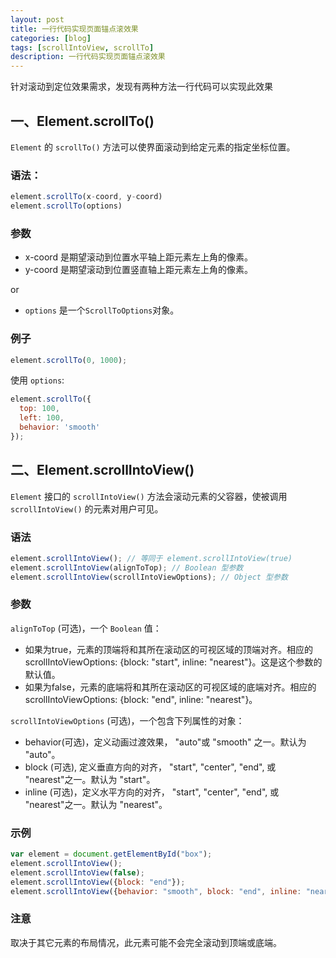 ```yaml
---
layout: post
title: 一行代码实现页面锚点滚效果
categories: [blog]
tags: [scrollIntoView, scrollTo]
description: 一行代码实现页面锚点滚效果
---
```



针对滚动到定位效果需求，发现有两种方法一行代码可以实现此效果

## 一、Element.scrollTo()

`Element` 的 `scrollTo()` 方法可以使界面滚动到给定元素的指定坐标位置。

### 语法： 


```js
element.scrollTo(x-coord, y-coord)
element.scrollTo(options)
```

### 参数


+ x-coord 是期望滚动到位置水平轴上距元素左上角的像素。
+ y-coord 是期望滚动到位置竖直轴上距元素左上角的像素。

or

+ `options` 是一个`ScrollToOptions`对象。

### 例子


```js
element.scrollTo(0, 1000);
```

使用 `options`:

```js
element.scrollTo({
  top: 100,
  left: 100,
  behavior: 'smooth'
});
```


## 二、Element.scrollIntoView()

`Element` 接口的 `scrollIntoView()` 方法会滚动元素的父容器，使被调用 `scrollIntoView()` 的元素对用户可见。

### 语法


```js
element.scrollIntoView(); // 等同于 element.scrollIntoView(true)
element.scrollIntoView(alignToTop); // Boolean 型参数
element.scrollIntoView(scrollIntoViewOptions); // Object 型参数
```


### 参数

`alignToTop` (可选)，一个 `Boolean` 值：

+ 如果为true，元素的顶端将和其所在滚动区的可视区域的顶端对齐。相应的 scrollIntoViewOptions: {block: "start", inline: "nearest"}。这是这个参数的默认值。
+ 如果为false，元素的底端将和其所在滚动区的可视区域的底端对齐。相应的scrollIntoViewOptions: {block: "end", inline: "nearest"}。

`scrollIntoViewOptions` (可选)，一个包含下列属性的对象：

+ behavior(可选)，定义动画过渡效果， "auto"或 "smooth" 之一。默认为 "auto"。
+ block (可选), 定义垂直方向的对齐， "start", "center", "end", 或 "nearest"之一。默认为 "start"。
+ inline (可选)，定义水平方向的对齐， "start", "center", "end", 或 "nearest"之一。默认为 "nearest"。

### 示例


```js
var element = document.getElementById("box");
element.scrollIntoView();
element.scrollIntoView(false);
element.scrollIntoView({block: "end"});
element.scrollIntoView({behavior: "smooth", block: "end", inline: "nearest"});
```

### 注意

取决于其它元素的布局情况，此元素可能不会完全滚动到顶端或底端。
